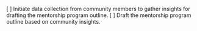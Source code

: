 [ ] Initiate data collection from community members to gather insights for drafting the mentorship program outline.
[ ] Draft the mentorship program outline based on community insights.